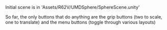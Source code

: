 
Initial scene is in 'Assets/R62V/UMDSphere/SphereScene.unity'

So far, the only buttons that do anything are the grip buttons (two to scale, one to translate) and the menu buttons (toggle through various layouts)